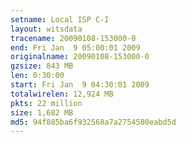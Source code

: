 ```yaml
---
setname: Local ISP C-I
layout: witsdata
tracename: 20090108-153000-0
end: Fri Jan  9 05:00:01 2009
originalname: 20090108-153000-0
gzsize: 843 MB
len: 0:30:00
start: Fri Jan  9 04:30:01 2009
totalwirelen: 12,924 MB
pkts: 22 million
size: 1,682 MB
md5: 94f885ba6f932568a7a2754580eabd5d
---
```

